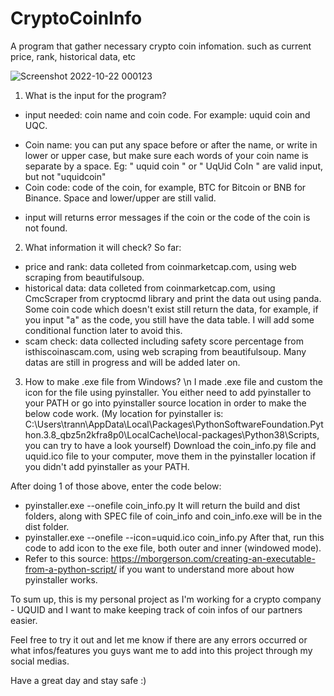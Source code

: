 # CryptoCoinInfo
A program that gather necessary crypto coin infomation. such as current price, rank, historical data, etc

![Screenshot 2022-10-22 000123](https://user-images.githubusercontent.com/77633718/197321073-ac423017-7d41-4b5e-9257-fdade4c82a6f.png)

1. What is the input for the program? 
- input needed: coin name and coin code. For example: uquid coin and UQC. 
* Coin name: you can put any space before or after the name, or write in lower or upper case, but make sure each words of your coin name is separate by a space.
Eg: "    uquid coin  " or "   UqUid CoIn   "  are valid input, but not "uquidcoin" 
* Coin code: code of the coin, for example, BTC for Bitcoin or BNB for Binance. Space and lower/upper are still valid. 
- input will returns error messages if the coin or the code of the coin is not found.

2. What information it will check? 
So far: 
* price and rank: data colleted from coinmarketcap.com, using web scraping from beautifulsoup.
* historical data: data colleted from coinmarketcap.com, using CmcScraper from cryptocmd library and print the data out using panda.
Some coin code which doesn't exist still return the data, for example, if you input "a" as the code, you still have the data table.
I will add some conditional function later to avoid this.
* scam check: data collected including safety score percentage from isthiscoinascam.com, using web scraping from beautifulsoup. 
Many datas are still in progress and will be added later on. 

3. How to make .exe file from Windows? 
\n I made .exe file and custom the icon for the file using pyinstaller. 
You either need to add pyinstaller to your PATH or go into pyinstaller source location in order to make the below code work. 
(My location for pyinstaller is: C:\Users\trann\AppData\Local\Packages\PythonSoftwareFoundation.Python.3.8_qbz5n2kfra8p0\LocalCache\local-packages\Python38\Scripts, you can try to have a look yourself) 
Download the coin_info.py file and uquid.ico file to your computer, move them in the pyinstaller location if you didn't add pyinstaller as your PATH.

After doing 1 of those above, enter the code below: 
* pyinstaller.exe --onefile coin_info.py
It will return the build and dist folders, along with SPEC file of coin_info and coin_info.exe will be in the dist folder. 
* pyinstaller.exe --onefile --icon=uquid.ico coin_info.py
After that, run this code to add icon to the exe file, both outer and inner (windowed mode).
* Refer to this source: https://mborgerson.com/creating-an-executable-from-a-python-script/ if you want to understand more about how pyinstaller works.

To sum up, this is my personal project as I'm working for a crypto company - UQUID and I want to make keeping track of coin infos of our partners easier. 

Feel free to try it out and let me know if there are any errors occurred or what infos/features you guys want me to add into this project through my social medias. 

Have a great day and stay safe :) 
